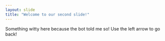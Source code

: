 ```yaml
---
layout: slide
title: "Welcome to our second slide!"
---
```

Something witty here because the bot told me so!
Use the left arrow to go back!
